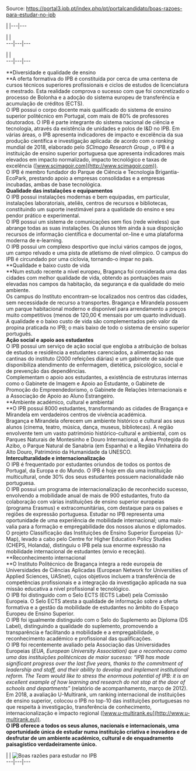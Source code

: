 Source: https://portal3.ipb.pt/index.php/pt/portalcandidato/boas-razoes-para-estudar-no-ipb

| |---|---  
  
| |   
---|---|---  
  
| |   
---|---|---  
  
  

**Diversidade e qualidade de ensino  
**A oferta formativa do IPB é constituída por cerca de uma centena de cursos
técnicos superiores profissionais e ciclos de estudos de licenciatura e
mestrado. Esta realidade comprova o sucesso com que foi concretizado o
processo de Bolonha e a adoção do sistema europeu de transferência e
acumulação de créditos (ECTS).  
O IPB possui o corpo docente mais qualificado do sistema de ensino superior
politécnico em Portugal, com mais de 80% de professores doutorados. O IPB é
parte integrante do sistema nacional de ciência e tecnologia, através da
existência de unidades e polos de I&D no IPB. Em várias áreas, o IPB apresenta
indicadores de impacto e excelência da sua produção científica e investigação
aplicada: de acordo com o _ranking_ mundial de 2018, elaborado pelo _SCImago
Research Group_ , o IPB é a instituição de ensino superior portuguesa que
apresenta indicadores mais elevados em impacto normalizado, impacto
tecnológico e taxas de excelência
([www.scimagoir.com](http://www.scimagoir.com)).  
O IPB é membro fundador do Parque de Ciência e Tecnologia Brigantia-EcoPark,
prestando apoio a empresas consolidadas e a empresas incubadas, ambas de base
tecnológica.  
**Qualidade das instalações e equipamentos**  
O IPB possui instalações modernas e bem equipadas, em particular, instalações
laboratoriais, ateliês, centros de recursos e bibliotecas, constituindo um
suporte inestimável para a qualidade do ensino e seu pendor prático e
experimental.  
O IPB possui um sistema de comunicações sem fios (rede wireless) que abrange
todas as suas instalações. Os alunos têm ainda à sua disposição recursos de
informação científica e documental on-line e uma plataforma moderna de
e-learning.  
O IPB possui um complexo desportivo que inclui vários campos de jogos, um
campo relvado e uma pista de atletismo de nível olímpico. O campus do IPB é
circundado por uma ciclovia, tornando-o ímpar no país.  
**Qualidade e baixo custo de vida  
**Num estudo recente a nível europeu, Bragança foi considerada uma das cidades
com melhor qualidade de vida, obtendo as pontuações mais elevadas nos campos
da habitação, da segurança e da qualidade do meio ambiente.  
Os campus do Instituto encontram-se localizados nos centros das cidades, sem
necessidade de recurso a transportes. Bragança e Mirandela possuem um parque
habitacional moderno e disponível para arrendamento a preços muito
competitivos (menos de 120,00 € mensais por um quarto individual). A qualidade
e o baixo custo de vida são complementados pelo valor da propina praticada no
IPB; o mais baixo de todo o sistema de ensino superior português.  
**Ação social e apoio aos estudantes**  
O IPB possui um serviço de ação social que engloba a atribuição de bolsas de
estudos e residência a estudantes carenciados, a alimentação nas cantinas do
instituto (2000 refeições diárias) e um gabinete de saúde que disponibiliza
atendimento de enfermagem, dietética, psicológico, social e de prevenção das
dependências.  
Complementam o apoio aos estudantes, a existência de estruturas internas como
o Gabinete de Imagem e Apoio ao Estudante, o Gabinete de Promoção do
Empreendedorismo, o Gabinete de Relações Internacionais e a Associação de
Apoio ao Aluno Estrangeiro.  
**Ambiente académico, cultural e ambiental  
**O IPB possui 8000 estudantes, transformando as cidades de Bragança e
Mirandela em verdadeiros centros de vivência académica.  
Bragança e Mirandela oferecem um ambiente histórico e cultural aos seus alunos
(cinema, teatro, música, dança, museus, bibliotecas). A região envolvente tem
um vasto património histórico-cultural e ambiental, com os Parques Naturais de
Montesinho e Douro Internacional, a Área Protegida do Azibo, o Parque Natural
de Sanabria (em Espanha) e a Região Vinhateira do Alto Douro, Património da
Humanidade da UNESCO.  
**Interculturalidade e internacionalização**  
O IPB é frequentado por estudantes oriundos de todos os pontos de Portugal, da
Europa e do Mundo. O IPB é hoje em dia uma instituição multicultural, onde 30%
dos seus estudantes possuem nacionalidade não portuguesa.  
O IPB possui um programa de internacionalização de reconhecido sucesso,
envolvendo a mobilidade anual de mais de 900 estudantes, fruto da colaboração
com várias instituições de ensino superior europeias (programa Erasmus) e
extracomunitárias, com destaque para os países e regiões de expressão
portuguesa. Estudar no IPB representa uma oportunidade de uma experiência de
mobilidade internacional; uma mais-valia para a formação e empregabilidade dos
nossos alunos e diplomados.  
O projeto Classificação das Instituições de Ensino Superior Europeias (U-Map),
levado a cabo pelo Centre for Higher Education Policy Studies (CHEPS,
Holanda), distinguiu o IPB pela sua enorme expressão na mobilidade
internacional de estudantes (envio e receção).  
**Reconhecimento internacional  
**O Instituto Politécnico de Bragança integra a rede europeia de Universidades
de Ciências Aplicadas (European Network for Universities of Applied Sciences,
UASnet), cujos objetivos incluem a transferência de competências profissionais
e a integração da investigação aplicada na sua missão educativa a nível
profissional e tecnológico.  
O IPB foi distinguido com o Selo ECTS (ECTS Label) pela Comissão Europeia. O
Selo ECTS atesta a qualidade de informação sobre a oferta formativa e a gestão
da mobilidade de estudantes no âmbito do Espaço Europeu de Ensino Superior.  
O IPB foi igualmente distinguido com o Selo do Suplemento ao Diploma (DS
Label), distinguindo a qualidade do suplemento, promovendo a transparência e
facilitando a mobilidade e a empregabilidade, o reconhecimento académico e
profissional das qualificações.  
O IPB foi recentemente avaliado pela Associação das Universidades Europeias
(_EUA, European University Association) que o reconheceu como uma das
instituições politécnicas de maior sucesso:  “IPB has made significant
progress over the last five years, thanks to the commitment of leadership and
staff, and their ability to develop and implement institutional reform. The
Team would like to stress the enormous potential of IPB: it is an excellent
example of how learning and research do not stop at the door of schools and
departments”_ (relatório de acompanhamento, março de 2012).  
Em 2018, a avaliação U-Multirank, um ranking internacional de instituições de
ensino superior, colocou o IPB no top-10 das instituições portuguesas no que
respeita à investigação, transferência de conhecimento, internacionalização e
impacto regional ([www.u-multirank.eu](http://www.u-multirank.eu)).  
**O IPB oferece a todos os seus alunos, nacionais e internacionais, uma
oportunidade única de estudar numa instituição criativa e inovadora e de
desfrutar de um ambiente académico, cultural e de enquadramento paisagístico
verdadeiramente único.**  
  
  |   | ![Boas razões para estudar no IPB](/images/portalcandidato/img_boas_razoes.jpg)  
---|---|---  
  
